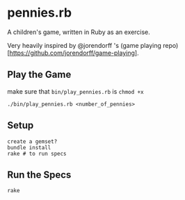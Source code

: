 # pennies.rb
A children's game, written in Ruby as an exercise.

Very heavily inspired by @jorendorff 's (game playing repo)[https://github.com/jorendorff/game-playing].

## Play the Game
make sure that `bin/play_pennies.rb` is `chmod +x`
```
./bin/play_pennies.rb <number_of_pennies>
```

## Setup
```
create a gemset?
bundle install
rake # to run specs
```

## Run the Specs
`rake`
